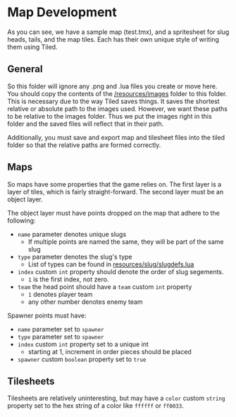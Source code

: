 # Map Development

As you can see, we have a sample map (test.tmx), and a spritesheet for slug heads, tails, and the map tiles. Each has their own unique style of writing them using Tiled.

## General

So this folder will ignore any .png and .lua files you create or move here. You should copy the contents of the [/resources/images](../resources/images) folder to this folder. This is necessary due to the way Tiled saves things. It saves the shortest relative or absolute path to the images used. However, we want these paths to be relative to the images folder. Thus we put the images right in this folder and the saved files will reflect that in their path.

Additionally, you must save and export map and tilesheet files into the tiled folder so that the relative paths are formed correctly.

## Maps

So maps have some properties that the game relies on. The first layer is a layer of tiles, which is fairly straight-forward. The second layer must be an object layer. 

The object layer must have points dropped on the map that adhere to the following:

- `name` parameter denotes unique slugs
    - If multiple points are named the same, they will be part of the same slug
- `type` parameter denotes the slug's type
    - List of types can be found in [resources/slug/slugdefs.lua](../resources/slug/slugdefs.lua)
- `index` custom `int` property should denote the order of slug segements.
	- `1` is the first index, not zero.
- `team` the head point should have a `team` custom `int` property
	- `1` denotes player team
	- any other number denotes enemy team

Spawner points must have:

- `name` parameter set to `spawner`
- `type` parameter set to `spawner`
- `index` custom `int` property set to a unique int
	- starting at 1, increment in order pieces should be placed
- `spawner` custom `boolean` property set to `true`

## Tilesheets

Tilesheets are relatively uninteresting, but may have a `color` custom `string` property set to the hex string of a color like `ffffff` or `ff0033`.
